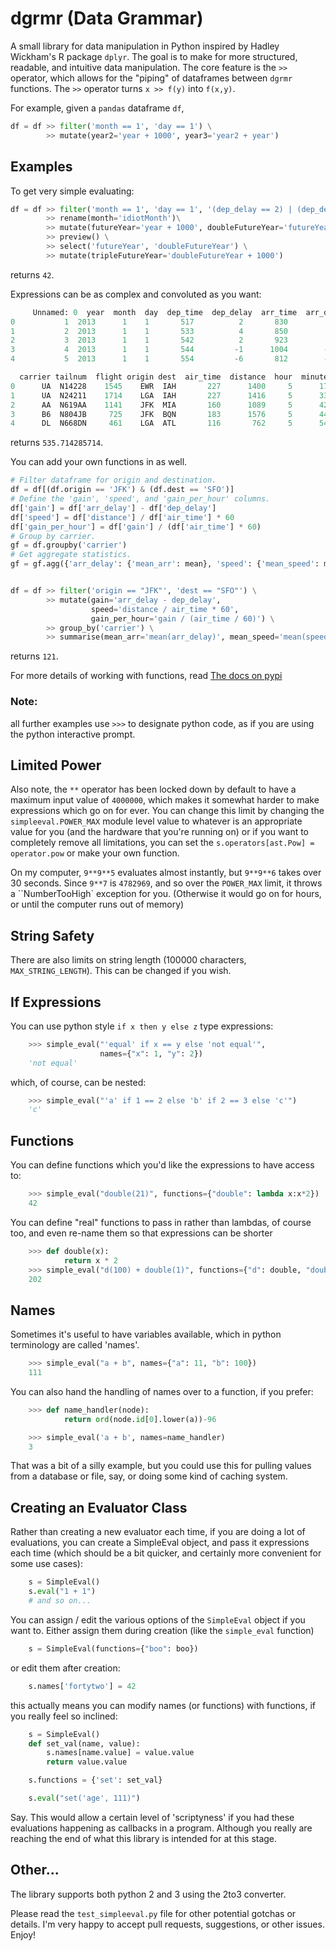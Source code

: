 # dgrmr (Data Grammar)


A small library for data manipulation in Python inspired by Hadley Wickham's
R package `dplyr`. The goal is to make for more structured, readable, and 
intuitive data manipulation. The core feature is the `>>` operator, which
allows for the "piping" of dataframes between `dgrmr` functions. The `>>`
operator turns `x >> f(y)` into `f(x,y)`.

For example, given a `pandas` dataframe `df`,

```python
df = df >> filter('month == 1', 'day == 1') \
        >> mutate(year2='year + 1000', year3='year2 + year')
```


## Examples

To get very simple evaluating:

```python
df = df >> filter('month == 1', 'day == 1', '(dep_delay == 2) | (dep_delay == 3)') \
        >> rename(month='idiotMonth')\
        >> mutate(futureYear='year + 1000', doubleFutureYear='futureYear + 1000') \
        >> preview() \
        >> select('futureYear', 'doubleFutureYear') \
        >> mutate(tripleFutureYear='doubleFutureYear + 1000')
```

returns `42`.

Expressions can be as complex and convoluted as you want:

```python
     Unnamed: 0  year  month  day  dep_time  dep_delay  arr_time  arr_delay  \
0           1  2013      1    1       517          2       830         11   
1           2  2013      1    1       533          4       850         20   
2           3  2013      1    1       542          2       923         33   
3           4  2013      1    1       544         -1      1004        -18   
4           5  2013      1    1       554         -6       812        -25   

  carrier tailnum  flight origin dest  air_time  distance  hour  minute  
0      UA  N14228    1545    EWR  IAH       227      1400     5      17  
1      UA  N24211    1714    LGA  IAH       227      1416     5      33  
2      AA  N619AA    1141    JFK  MIA       160      1089     5      42  
3      B6  N804JB     725    JFK  BQN       183      1576     5      44  
4      DL  N668DN     461    LGA  ATL       116       762     5      54  
```

returns `535.714285714`.

You can add your own functions in as well.

```python
# Filter dataframe for origin and destination.
df = df[(df.origin == 'JFK') & (df.dest == 'SFO')]
# Define the 'gain', 'speed', and 'gain_per_hour' columns.
df['gain'] = df['arr_delay'] - df['dep_delay']
df['speed'] = df['distance'] / df['air_time'] * 60
df['gain_per_hour'] = df['gain'] / (df['air_time'] * 60)
# Group by carrier.
gf = df.groupby('carrier')
# Get aggregate statistics.
gf = gf.agg({'arr_delay': {'mean_arr': mean}, 'speed': {'mean_speed': mean}})


df = df >> filter('origin == "JFK"', 'dest == "SFO"') \
        >> mutate(gain='arr_delay - dep_delay',
                  speed='distance / air_time * 60',
                  gain_per_hour='gain / (air_time / 60)') \
        >> group_by('carrier') \
        >> summarise(mean_arr='mean(arr_delay)', mean_speed='mean(speed)')
```

returns `121`.

For more details of working with functions, read [The docs on pypi](https://pypi.python.org/pypi/simpleeval)

### Note:
all further examples use `>>>` to designate python code, as if you are using the python interactive
prompt.

## Limited Power

Also note, the `**` operator has been locked down by default to have a maximum input value
of `4000000`, which makes it somewhat harder to make expressions which go on for ever.  You
can change this limit by changing the `simpleeval.POWER_MAX` module level value to whatever
is an appropriate value for you (and the hardware that you're running on) or if you want to
completely remove all limitations, you can set the `s.operators[ast.Pow] = operator.pow` or make
your own function.

On my computer, `9**9**5` evaluates almost instantly, but `9**9**6` takes over 30 seconds.
Since `9**7` is `4782969`, and so over the `POWER_MAX` limit, it throws a
``NumberTooHigh` exception for you. (Otherwise it would go on for hours, or until the computer
runs out of memory)

## String Safety

There are also limits on string length (100000 characters, `MAX_STRING_LENGTH`).
This can be changed if you wish.

## If Expressions

You can use python style `if x then y else z` type expressions:

```python
    >>> simple_eval("'equal' if x == y else 'not equal'",
                    names={"x": 1, "y": 2})
    'not equal'
```
which, of course, can be nested:

```python
    >>> simple_eval("'a' if 1 == 2 else 'b' if 2 == 3 else 'c'")
    'c'
```

## Functions

You can define functions which you'd like the expressions to have access to:

```python
    >>> simple_eval("double(21)", functions={"double": lambda x:x*2})
    42
```

You can define "real" functions to pass in rather than lambdas, of course too, and even re-name them so that expressions can be shorter

```python
    >>> def double(x):
            return x * 2
    >>> simple_eval("d(100) + double(1)", functions={"d": double, "double":double})
    202
```

## Names

Sometimes it's useful to have variables available, which in python terminology are called 'names'.

```python
    >>> simple_eval("a + b", names={"a": 11, "b": 100})
    111
```

You can also hand the handling of names over to a function, if you prefer:

```python
    >>> def name_handler(node):
            return ord(node.id[0].lower(a))-96

    >>> simple_eval('a + b', names=name_handler)
    3
```

That was a bit of a silly example, but you could use this for pulling values from a database or file, say, or doing some kind of caching system.

## Creating an Evaluator Class

Rather than creating a new evaluator each time, if you are doing a lot of evaluations,
you can create a SimpleEval object, and pass it expressions each time (which should be a bit quicker, and certainly more convenient for some use cases):

```python
    s = SimpleEval()
    s.eval("1 + 1")
    # and so on...
```
You can assign / edit the various options of the `SimpleEval` object if you want to.
Either assign them during creation (like the `simple_eval` function)

```python
    s = SimpleEval(functions={"boo": boo})
```

or edit them after creation:

```python
    s.names['fortytwo'] = 42
```

this actually means you can modify names (or functions) with functions, if you really feel so inclined:

```python
    s = SimpleEval()
    def set_val(name, value):
        s.names[name.value] = value.value
        return value.value

    s.functions = {'set': set_val}

    s.eval("set('age', 111)")
```
Say.  This would allow a certain level of 'scriptyness' if you had these evaluations happening as callbacks in a program.  Although you really are reaching the end of what this library is intended for at this stage.

## Other...

The library supports both python 2 and 3 using the 2to3 converter.

Please read the `test_simpleeval.py` file for other potential gotchas or details.  I'm very happy to accept pull requests, suggestions, or other issues.  Enjoy!
